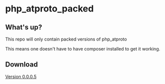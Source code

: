 # php_atproto_packed

## What's up?
This repo will only contain packed versions of php_atproto

This means one doesn't have to have composer installed to get it working. 

## Download

[Version 0.0.0.5](https://github.com/schnoog/php_atproto_packed/raw/main/php_atproto_packed_Version_0.0.0.5.zip)

